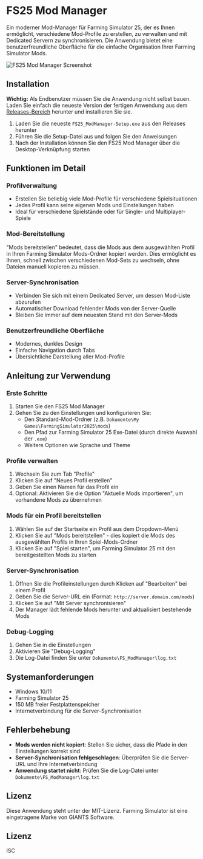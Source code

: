 # FS25 Mod Manager

Ein moderner Mod-Manager für Farming Simulator 25, der es Ihnen ermöglicht, verschiedene Mod-Profile zu erstellen, zu verwalten und mit Dedicated Servern zu synchronisieren. Die Anwendung bietet eine benutzerfreundliche Oberfläche für die einfache Organisation Ihrer Farming Simulator Mods.

![FS25 Mod Manager Screenshot](https://github.com/username/Fs25_ModManager/raw/main/screenshots/main.png)

## Installation

**Wichtig:** Als Endbenutzer müssen Sie die Anwendung nicht selbst bauen. Laden Sie einfach die neueste Version der fertigen Anwendung aus dem [Releases-Bereich](https://github.com/username/Fs25_ModManager/releases) herunter und installieren Sie sie.

1. Laden Sie die neueste `FS25_ModManager-Setup.exe` aus den Releases herunter
2. Führen Sie die Setup-Datei aus und folgen Sie den Anweisungen
3. Nach der Installation können Sie den FS25 Mod Manager über die Desktop-Verknüpfung starten

## Funktionen im Detail

### Profilverwaltung
- Erstellen Sie beliebig viele Mod-Profile für verschiedene Spielsituationen
- Jedes Profil kann seine eigenen Mods und Einstellungen haben
- Ideal für verschiedene Spielstände oder für Single- und Multiplayer-Spiele

### Mod-Bereitstellung
"Mods bereitstellen" bedeutet, dass die Mods aus dem ausgewählten Profil in Ihren Farming Simulator Mods-Ordner kopiert werden. Dies ermöglicht es Ihnen, schnell zwischen verschiedenen Mod-Sets zu wechseln, ohne Dateien manuell kopieren zu müssen.

### Server-Synchronisation
- Verbinden Sie sich mit einem Dedicated Server, um dessen Mod-Liste abzurufen
- Automatischer Download fehlender Mods von der Server-Quelle
- Bleiben Sie immer auf dem neuesten Stand mit den Server-Mods

### Benutzerfreundliche Oberfläche
- Modernes, dunkles Design
- Einfache Navigation durch Tabs
- Übersichtliche Darstellung aller Mod-Profile

## Anleitung zur Verwendung

### Erste Schritte
1. Starten Sie den FS25 Mod Manager
2. Gehen Sie zu den Einstellungen und konfigurieren Sie:
   - Den Standard-Mod-Ordner (z.B. `Dokumente\My Games\FarmingSimulator2025\mods`)
   - Den Pfad zur Farming Simulator 25 Exe-Datei (durch direkte Auswahl der `.exe`)
   - Weitere Optionen wie Sprache und Theme

### Profile verwalten
1. Wechseln Sie zum Tab "Profile"
2. Klicken Sie auf "Neues Profil erstellen"
3. Geben Sie einen Namen für das Profil ein
4. Optional: Aktivieren Sie die Option "Aktuelle Mods importieren", um vorhandene Mods zu übernehmen

### Mods für ein Profil bereitstellen
1. Wählen Sie auf der Startseite ein Profil aus dem Dropdown-Menü
2. Klicken Sie auf "Mods bereitstellen" - dies kopiert die Mods des ausgewählten Profils in Ihren Spiel-Mods-Ordner
3. Klicken Sie auf "Spiel starten", um Farming Simulator 25 mit den bereitgestellten Mods zu starten

### Server-Synchronisation
1. Öffnen Sie die Profileinstellungen durch Klicken auf "Bearbeiten" bei einem Profil
2. Geben Sie die Server-URL ein (Format: `http://server.domain.com/mods`)
3. Klicken Sie auf "Mit Server synchronisieren"
4. Der Manager lädt fehlende Mods herunter und aktualisiert bestehende Mods

### Debug-Logging
1. Gehen Sie in die Einstellungen
2. Aktivieren Sie "Debug-Logging"
3. Die Log-Datei finden Sie unter `Dokumente\FS_ModManager\log.txt`

## Systemanforderungen

- Windows 10/11
- Farming Simulator 25
- 150 MB freier Festplattenspeicher
- Internetverbindung für die Server-Synchronisation



## Fehlerbehebung

- **Mods werden nicht kopiert**: Stellen Sie sicher, dass die Pfade in den Einstellungen korrekt sind
- **Server-Synchronisation fehlgeschlagen**: Überprüfen Sie die Server-URL und Ihre Internetverbindung
- **Anwendung startet nicht**: Prüfen Sie die Log-Datei unter `Dokumente\FS_ModManager\log.txt`

## Lizenz

Diese Anwendung steht unter der MIT-Lizenz. Farming Simulator ist eine eingetragene Marke von GIANTS Software.

## Lizenz

ISC
